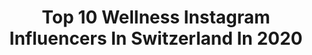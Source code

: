 ---
title: Top 10 Wellness Instagram Influencers In Switzerland In 2020
description: >-
  Find top wellness Instagram influencers in Switzerland in 2020. Most popular hashtags: #wellness #stayhealthy #energy #motivation.
platform: Instagram
profiles:
  - username: "dalila.kaci"
    fullname: >-
      D A L I L A
    location: "Switzerland"
    followers: 5506
    engagement: 978
    commentsToLikes: 0.063990
    id: ck0w75ve8bwsx0i19o9tkf9ld
    verified: false
    hashtags: "#chanel"
  - username: "womanfly.fit"
    fullname: >-
      🦋Fly.fit🦋
    location: "Switzerland"
    followers: 2937
    engagement: 2243
    commentsToLikes: 0.029222
    id: ck9wfv9zbqnc90j7896zwhsla
    verified: false
    hashtags: "#missmygym, #swissnature, #goodmood, #attitude"
  - username: "lisamarilynh"
    fullname: >-
      LISA
    location: "Switzerland"
    followers: 7330
    engagement: 1805
    commentsToLikes: 0.051291
    id: ckapbsp9h17a20i78knwkytik
    verified: false
    hashtags: "#brainfood, #treatyourselfwell, #hairgrowth, #beauty"
  - username: "moni0608"
    fullname: >-
      🌹Monika🌹👩🏼
    location: "Switzerland"
    followers: 5496
    engagement: 1438
    commentsToLikes: 0.400226
    id: ckapbw7cm1ig50i78c44x522c
    verified: false
    hashtags: "#igers, #chocolate, #pasqua, #photo"
  - username: "rogefederer"
    fullname: >-
      Roger Federer🧿
    location: "Switzerland"
    followers: 87122
    engagement: 552
    commentsToLikes: 0.021972
    id: ck13b7si1u4120i19xvs4vkug
    verified: false
    hashtags: "#rafanadal, #legend, #scottiepippen, #quarantine"
  - username: "gonilee"
    fullname: >-
      Gentiana ©️®️ тravel✨Lιғeѕтyle
    location: "Switzerland"
    followers: 93001
    engagement: 230
    commentsToLikes: 0.029833
    id: ck0tucpgv6m5s0i190rrezo91
    verified: false
    hashtags: "#soon, #wellness, #autumnvibes, #blondhair"
  - username: "geraldine.antoinette"
    fullname: >-
      Geraldine Antoinette Yoga ૐ
    location: "Switzerland"
    followers: 8856
    engagement: 700
    commentsToLikes: 0.189804
    id: ck5zoznc1rp4w0i14wjljzi0q
    verified: false
    hashtags: "#spiderman, #athome, #ramones, #nogravity"
  - username: "ninabotzen"
    fullname: >-
      Nina I nachhaltig & achtsam
    location: "Switzerland"
    followers: 30926
    engagement: 279
    commentsToLikes: 0.097896
    id: ck55lij2g1nmr0i115zt0f339
    verified: false
    hashtags: "#wondersofnature, #stayhealthy, #designerwear, #wachmacher"
  - username: "michaelwiget98"
    fullname: >-
      Michael Wiget
    location: "Switzerland"
    followers: 6597
    engagement: 1324
    commentsToLikes: 0.009633
    id: ckap0sbk5rkre0i78bss2ds2z
    verified: false
    hashtags: "#hewoo, #nutrition, #newcar, #wellness"
  - username: "tiiineli"
    fullname: >-
      Tina Thommen
    location: "Switzerland"
    followers: 3719
    engagement: 1385
    commentsToLikes: 0.055639
    id: ckaot29rgu1wh0i78z05um8x0
    verified: false
    hashtags: "#singing, #wakingup, #creative, #days"
---